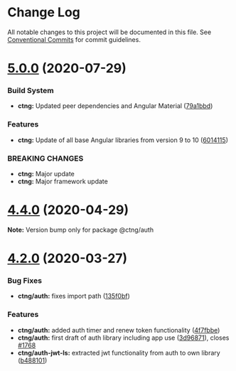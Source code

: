 # Change Log

All notable changes to this project will be documented in this file.
See [Conventional Commits](https://conventionalcommits.org) for commit guidelines.

# [5.0.0](https://codetrust.visualstudio.com/Angular%20Libraries/_git/ctng/compare/v4.4.0...v5.0.0) (2020-07-29)


### Build System

* **ctng:** Updated peer dependencies and Angular Material ([79a1bbd](https://codetrust.visualstudio.com/Angular%20Libraries/_git/ctng/commits/79a1bbd34d49302ea319a9edc98d87eb0aed4e73))


### Features

* **ctng:** Update of all base Angular libraries from version 9 to 10 ([6014115](https://codetrust.visualstudio.com/Angular%20Libraries/_git/ctng/commits/60141156637c65583c44a7ab78b3844eb8cff74e))


### BREAKING CHANGES

* **ctng:** Major update
* **ctng:** Major framework update





# [4.4.0](https://codetrust.visualstudio.com/Angular%20Libraries/_git/ctng/compare/v4.3.1...v4.4.0) (2020-04-29)

**Note:** Version bump only for package @ctng/auth





# [4.2.0](https://codetrust.visualstudio.com/Angular%20Libraries/_git/ctng/compare/v4.1.0...v4.2.0) (2020-03-27)


### Bug Fixes

* **ctng/auth:** fixes import path ([135f0bf](https://codetrust.visualstudio.com/Angular%20Libraries/_git/ctng/commits/135f0bfe04cc52ca11cfd07674e0d5613d6d6196))


### Features

* **ctng/auth:** added auth timer and renew token functionality ([4f7fbbe](https://codetrust.visualstudio.com/Angular%20Libraries/_git/ctng/commits/4f7fbbe87ffa837674a1a11cc1be5524c9b2966f))
* **ctng/auth:** first draft of auth library including app use ([3d96871](https://codetrust.visualstudio.com/Angular%20Libraries/_git/ctng/commits/3d968718e890308523e14f5ddb02dafca47ec72e)), closes [#1768](https://codetrust.visualstudio.com/Angular%20Libraries/_git/ctng/issues/1768)
* **ctng/auth-jwt-ls:** extracted jwt functionality from auth to own library ([b488101](https://codetrust.visualstudio.com/Angular%20Libraries/_git/ctng/commits/b488101a5d31f8339209e1cb2f9d3c2359cbc4e5))
